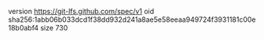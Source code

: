 version https://git-lfs.github.com/spec/v1
oid sha256:1abb06b033dcd1f38dd932d241a8ae5e58eeaa949724f3931181c00e18b0abf4
size 730
